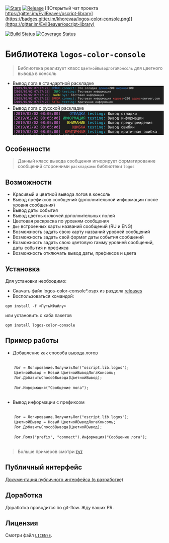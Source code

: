 # 

[![Stars](https://img.shields.io/github/stars/khorevaa/logos-color-console.svg?label=Github%20%E2%98%85&a)](https://github.com/khorevaa/logos-color-console/stargazers)
[![Release](https://img.shields.io/github/tag/khorevaa/logos-color-console.svg?label=Last%20release&a)](https://github.com/khorevaa/logos-color-console/releases)
[![Открытый чат проекта https://gitter.im/EvilBeaver/oscript-library](https://badges.gitter.im/khorevaa/logos-color-console.png)](https://gitter.im/EvilBeaver/oscript-library)

[![Build Status](https://travis-ci.org/khorevaa/logos-color-console.svg?branch=master)](https://travis-ci.org/khorevaa/logos-color-console)
[![Coverage Status](https://coveralls.io/repos/github/khorevaa/logos-color-console/badge.svg?branch=master)](https://coveralls.io/github/khorevaa/logos-color-console?branch=master)

# Библиотека `logos-color-console`

> Библиотека реализует класс `ЦветнойВыводЛогаКонсоль` для цветного вывода в консоль

* Вывод лога в стандартной раскладке
    ![Пример вывода лога](img/example_en.png)
* Вывод лога с русской раскладке
    ![Пример вывода лога](img/example_ru.png)
## Особенности

> Данный класс вывода сообщения игнорирует форматирование сообщений сторонними `раскладками` библиотеки `logos`

## Возможности

* Красивый и цветной вывода логов в консоль
* Вывод префиксов сообщений (дополнительной информации после уровня сообщения)
* Вывод даты события
* Вывод цветных ключей дополнительных полей
* Цветовая раскраска по уровням сообщения
* `Две` встроенных карты названий сообщений (RU и ENG) 
* Возможность задать свою карту названий уровней сообщений
* Возможность задать свой формат даты события сообщений
* Возможность задать свою цветовую гамму уровней сообщений, даты события и префикса
* Возможность отключать вывод даты, префиксов и цвета

## Установка

Для установки необходимо:
* Скачать файл logos-color-console*.ospx из раздела [releases](https://github.com/khorevaa/logos-color-console/releases)
* Воспользоваться командой:

```
opm install -f <ПутьКФайлу>
```
или установить с хаба пакетов

```
opm install logos-color-console
```

## Пример работы

* Добавление как способа вывода логов
```bsl

    Лог = Логирование.ПолучитьЛог("oscript.lib.logos");
    ЦветнойВывод = Новый ЦветнойВыводЛогаКонсоль;
    Лог.ДобавитьСпособВывода(ЦветнойВывод);

    Лог.Информация("Сообщение лога");
	
```

* Вывод информации с префиксом
```bsl

    Лог = Логирование.ПолучитьЛог("oscript.lib.logos");
    ЦветнойВывод = Новый ЦветнойВыводЛогаКонсоль;
    Лог.ДобавитьСпособВывода(ЦветнойВывод);

    Лог.Поля("prefix", "connect").Информация("Сообщение лога");
	
```

> Больше примеров смотри [тут](/tests/ЦветнаяКонсоль_test.os)

## Публичный интерфейс

[Документация публичного интерфейса (в разработке)](docs/README.md)

## Доработка

Доработка проводится по git-flow. Жду ваших PR.

## Лицензия

Смотри файл [`LICENSE`](LICENSE).
